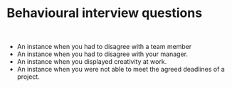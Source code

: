 # Behavioural interview questions

&nbsp;

- An instance when you had to disagree with a team member
- An instance when you had to disagree with your manager.
- An instance when you displayed creativity at work.
- An instance when you were not able to meet the agreed deadlines of a project.

&nbsp;
